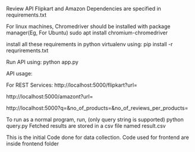 Review API
Flipkart and Amazon
Dependencies are specified in requirements.txt

For linux machines, Chromedriver should be installed with package manager(Eg, For Ubuntu)
sudo apt install chromium-chromedriver

install all these requirements in python virtualenv using:
pip install -r requrirements.txt

Run API using:
python app.py

API usage:

For REST Services:
http://localhost:5000/flipkart?url=<Flipkart product review URL>

http://localhost:5000/amazont?url=<Amazon product review URL>

http://localhost:5000?q=<queryString>&no_of_products=<numberof products>&no_of_reviews_per_products=<number of reviews per product>

To run as a normal program, run, (only query string is supported)
python query.py
Fetched results are stored in a csv file named result.csv

This is the initial Code done for data collection. 
Code used for frontend are inside frontend folder